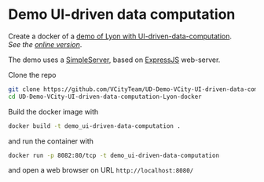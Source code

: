 # Demo UI-driven data computation

Create a docker of a [demo of Lyon with UI-driven-data-computation](https://github.com/VCityTeam/UD-Demo-VCity-UI-driven-data-computation-Lyon).  
_See the [online version](https://ui-driven-lyon.vcityliris.data.alpha.grandlyon.com/)_.

The demo uses a [SimpleServer](https://github.com/VCityTeam/UD-SimpleServer), based on [ExpressJS](https://en.wikipedia.org/wiki/Express.js) web-server.

Clone the repo

```bash
git clone https://github.com/VCityTeam/UD-Demo-VCity-UI-driven-data-computation-Lyon-docker.git
cd UD-Demo-VCity-UI-driven-data-computation-Lyon-docker
```

Build the docker image with

```bash
docker build -t demo_ui-driven-data-computation .
```

and run the container with

```bash
docker run -p 8082:80/tcp -t demo_ui-driven-data-computation
```

and open a web browser on URL `http://localhost:8080/`
